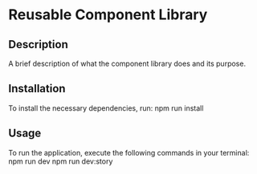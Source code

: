 # Reusable Component Library

## Description

A brief description of what the component library does and its purpose.

## Installation

To install the necessary dependencies, run:
npm run install

## Usage

To run the application, execute the following commands in your terminal:
npm run dev
npm run dev:story
